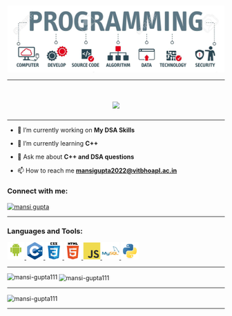 
![logo](https://github.com/Mansi-Gupta111/Mansi-Gupta111/blob/main/logo2.png)
<hr>

<h1 align="center">
    <img src="https://readme-typing-svg.herokuapp.com/?font=Righteous&size=35&center=true&vCenter=true&width=500&height=70&duration=4000&lines=Hi+There!+👋;+I'm+Mansi+Gupta!;" />
</h1>
<hr>

- 🔭 I’m currently working on **My DSA Skills**

- 🌱 I’m currently learning **C++**

- 💬 Ask me about **C++ and DSA questions**

- 📫 How to reach me **mansigupta2022@vitbhoapl.ac.in**


<h3 align="left">Connect with me:</h3>
<a href="https://www.linkedin.com/in/mansi-gupta-157938251/" target="blank"><img align="center" src="https://raw.githubusercontent.com/rahuldkjain/github-profile-readme-generator/master/src/images/icons/Social/linked-in-alt.svg" alt="mansi gupta" height="30" width="40" /></a>
<p align="left">
</p>
<hr>
<h3 align="left">Languages and Tools:</h3>
<p align="left"> <a href="https://developer.android.com" target="_blank" rel="noreferrer"> <img src="https://raw.githubusercontent.com/devicons/devicon/master/icons/android/android-original-wordmark.svg" alt="android" width="40" height="40"/> </a> <a href="https://www.w3schools.com/cpp/" target="_blank" rel="noreferrer"> <img src="https://raw.githubusercontent.com/devicons/devicon/master/icons/cplusplus/cplusplus-original.svg" alt="cplusplus" width="40" height="40"/> </a> <a href="https://www.w3schools.com/css/" target="_blank" rel="noreferrer"> <img src="https://raw.githubusercontent.com/devicons/devicon/master/icons/css3/css3-original-wordmark.svg" alt="css3" width="40" height="40"/> </a> <a href="https://www.w3.org/html/" target="_blank" rel="noreferrer"> <img src="https://raw.githubusercontent.com/devicons/devicon/master/icons/html5/html5-original-wordmark.svg" alt="html5" width="40" height="40"/> </a> <a href="https://developer.mozilla.org/en-US/docs/Web/JavaScript" target="_blank" rel="noreferrer"> <img src="https://raw.githubusercontent.com/devicons/devicon/master/icons/javascript/javascript-original.svg" alt="javascript" width="40" height="40"/> </a> <a href="https://www.mysql.com/" target="_blank" rel="noreferrer"> <img src="https://raw.githubusercontent.com/devicons/devicon/master/icons/mysql/mysql-original-wordmark.svg" alt="mysql" width="40" height="40"/> </a> <a href="https://www.python.org" target="_blank" rel="noreferrer"> <img src="https://raw.githubusercontent.com/devicons/devicon/master/icons/python/python-original.svg" alt="python" width="40" height="40"/> </a> </p>
<hr>

<p><img align="left" src="https://github-readme-stats.vercel.app/api/top-langs?username=mansi-gupta111&show_icons=true&locale=en&layout=compact" alt="mansi-gupta111" /> </p>

<p>&nbsp;<img align="center" src="https://github-readme-stats.vercel.app/api?username=mansi-gupta111&show_icons=true&locale=en" alt="mansi-gupta111" /></p><hr>

<p><img align="center" src="https://github-readme-streak-stats.herokuapp.com/?user=mansi-gupta111&" alt="mansi-gupta111" /></p><hr>
